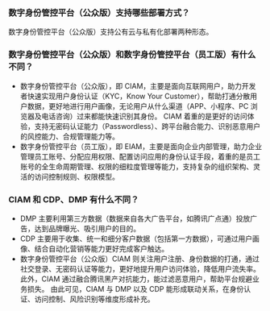
### 数字身份管控平台（公众版）支持哪些部署方式？
数字身份管控平台（公众版）支持公有云与私有化部署两种形态。

### 数字身份管控平台（公众版）和数字身份管控平台（员工版）有什么不同？
- 数字身份管控平台（公众版），即 CIAM，主要是面向互联网用户，助力开发者快速实现用户身份认证（KYC，Know Your Customer），帮助打通分散用户数据，更好地进行用户画像，无论用户从什么渠道（APP、小程序、PC 浏览器及电话咨询）过来都能快速识别其身份。
CIAM 着重的是更好的访问体验，支持无密码认证能力（Passwordless）、跨平台融合能力、识别恶意用户的风控能力、合规管理能力等。
- 数字身份管控平台（员工版），即 EIAM，主要是面向企业内部管理，助力企业管理员工账号、分配应用权限、配置访问应用的身份认证手段，着重的是员工账号的全生命周期管理、权限的细粒度管理等能力，支持复杂的组织架构、灵活的访问控制规则、权限模型。

### CIAM 和 CDP、DMP 有什么不同？
- DMP 主要利用第三方数据（数据来自各大广告平台，如腾讯广点通）投放广告，达到品牌曝光、吸引用户的目的。
- CDP 主要用于收集、统一和细分客户数据（包括第一方数据），可通过用户画像、结合自动化营销等能力更好完成客户触达。
- 数字身份管控平台（公众版）CIAM 则关注用户注册、身份数据的打通，通过社交登录、无密码认证等能力，更好地提升用户访问体验，降低用户流失率。此外，CIAM 通过融合腾讯黑产对抗能力，能过滤恶意用户，帮助平台规避业务损失。
由此可见，CIAM 与 DMP 以及 CDP 能形成联动关系，在身份认证、访问控制、风险识别等维度形成补充。

